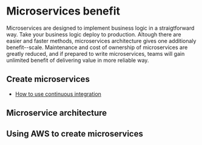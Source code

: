# Microservices benefit

Microservices are designed to implement business logic in a straigtforward way.  Take your business logic deploy to production.  Altough there are easier and faster methods, microservices architecture gives one additionaly benefit--scale.  Maintenance and cost of ownership of microservices are greatly reduced, and if prepared to write microservices, teams will gain unlimited benefit of delivering value in more reliable way.

## Create microservices 

* [How to use continuous integration](https://github.com/wparad/Continuous-Integration)

## Microservice architecture

## Using AWS to create microservices
